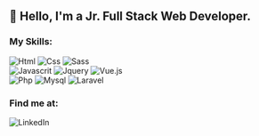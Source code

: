 ## 👋 Hello, I'm a Jr. Full Stack Web Developer.

### My Skills:

![Html](https://img.shields.io/badge/Html-ff0000?style=for-the-badge&logo=html&logoColor=white&labelColor=101010)
![Css](https://img.shields.io/badge/Css-0000cd?style=for-the-badge&logo=css&logoColor=white&labelColor=101010)
![Sass](https://img.shields.io/badge/Sass-c76494?style=for-the-badge&logo=sass&logoColor=white&labelColor=101010)</br>
![Javascrit](https://img.shields.io/badge/Javascript-fff700?style=for-the-badge&logo=javascript&logoColor=white&labelColor=101010)
![Jquery](https://img.shields.io/badge/Jquery-324ab2?style=for-the-badge&logo=jquery&logoColor=white&labelColor=101010)
![Vue.js](https://img.shields.io/badge/Vue.js-3fb27f?style=for-the-badge&logo=vue.js&logoColor=white&labelColor=101010)</br>
![Php](https://img.shields.io/badge/Php-7377ad?style=for-the-badge&logo=php&logoColor=white&labelColor=101010)
![Mysql](https://img.shields.io/badge/Mysql-ffa500?style=for-the-badge&logo=mysql&logoColor=white&labelColor=101010)
![Laravel](https://img.shields.io/badge/Laravel-f72c1f?style=for-the-badge&logo=laravel&logoColor=white&labelColor=101010)

### Find me at:

![LinkedIn](https://www.linkedin.com/in/annalisa-de-santis-354a7b205)

